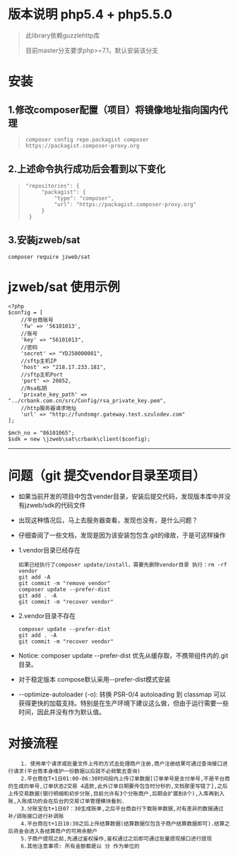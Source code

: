 # 版本说明 php5.4 + php5.5.0

> 此library依赖guzzlehttp库
>
> 目前master分支要求php>=7.1，默认安装该分支
>

# 安装 

## 1.修改composer配置（项目）将镜像地址指向国内代理

>```
>composer config repo.packagist composer https://packagist.composer-proxy.org
>```

## 2.上述命令执行成功后会看到以下变化

>```
>"repositories": {
>      "packagist": {
>          "type": "composer",
>          "url": "https://packagist.composer-proxy.org"
>      }
>  }
>```

## 3.安装jzweb/sat
```
composer require jzweb/sat
```


# jzweb/sat 使用示例
```
<?php
$config = [
    //平台商账号
    'fw' => '56101013',
    //账号
    'key' => "56101013",
    //密码
    'secret' => "YDJ50000001",
    //sftp主机IP
    'host' => "218.17.233.181",
    //sftp主机Port
    'port' => 20852,
    //Rsa私钥
    'private_key_path' => "../crbank.com.cn/src/Config/rsa_private_key.pem",
    //http服务器请求地址
    'url' => "http://fundsmgr.gateway.test.szulodev.com"
];

$mch_no = "86101065";
$sdk = new \jzweb\sat\crbank\client($config);

```

------

# 问题（git 提交vendor目录至项目）

* 如果当前开发的项目中包含vender目录，安装后提交代码，发现版本库中并没有jzweb/sdk的代码文件
* 出现这种情况后，马上去服务器查看，发现也没有，是什么问题？
* 仔细查阅了一些文档，发现是因为该安装包包含.git的缘故，于是可这样操作
* 1.vendor目录已经存在

    ```
    如果已经执行了composer update/install，需要先删除vendor目录 执行：rm -rf vendor
    git add -A
    git commit -m "remove vendor"
    composer update --prefer-dist
    git add . -A 
    git commit -m "recover vendor"
    ```
* 2.vendor目录不存在
    
    ```
    composer update --prefer-dist
    git add . -A 
    git commit -m "recover vendor"
    ```
* Notice: composer update --prefer-dist 优先从缓存取，不携带组件内的.git目录。
* 对于稳定版本 compose默认采用--prefer-dist模式安装
* --optimize-autoloader (-o): 转换 PSR-0/4 autoloading 到 classmap 可以获得更快的加载支持。特别是在生产环境下建议这么做，但由于运行需要一些时间，因此并没有作为默认值。

# 对接流程

 ```
     1. 使用单个请求或批量文件上传的方式去处理商户注册,商户注册结果可通过查询接口进行请求(平台商本身维护一份数据以后就不必频繁去查询)
     2.平台商在T+1日01:00-06:30时间段内上传订单数据[订单单号是支付单号,不是平台商的生成的单号,订单状态2交易 4退款,此外订单日期要传包含时分秒的,文档那里写错了],之后上传交易数据(银行明细和初步分账,目前允许有3个分账商户,后期会扩展到8个),入库再到入账,入账成功的会在后台的交易订单管理模块看到.
     3.分账宝在t+1日07：30生成账单,之后平台商自行下载账单数据,对有差异的数据通过补/调账接口进行补调账
     4.平台商在t+1日10:30之后上传结算数据(结算数据仅包含子商户结算数据即可).结算之后资金会进入各结算商户的可用余额户
     5.子商户提现之前,先通过鉴权操作,鉴权通过之后即可通过批量提现接口进行提现
     6.其他注意事项: 所有金额都是以 分 作为单位的
 ```


